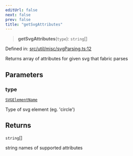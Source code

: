```yaml
---
editUrl: false
next: false
prev: false
title: "getSvgAttributes"
---
```


> **getSvgAttributes**(`type`): `string`[]

Defined in: [src/util/misc/svgParsing.ts:12](https://github.com/fabricjs/fabric.js/blob/b4f67b1cfd353d0e2763b168e07bce6b67895452/src/util/misc/svgParsing.ts#L12)

Returns array of attributes for given svg that fabric parses

## Parameters

### type

[`SVGElementName`](/api/type-aliases/svgelementname/)

Type of svg element (eg. 'circle')

## Returns

`string`[]

string names of supported attributes
